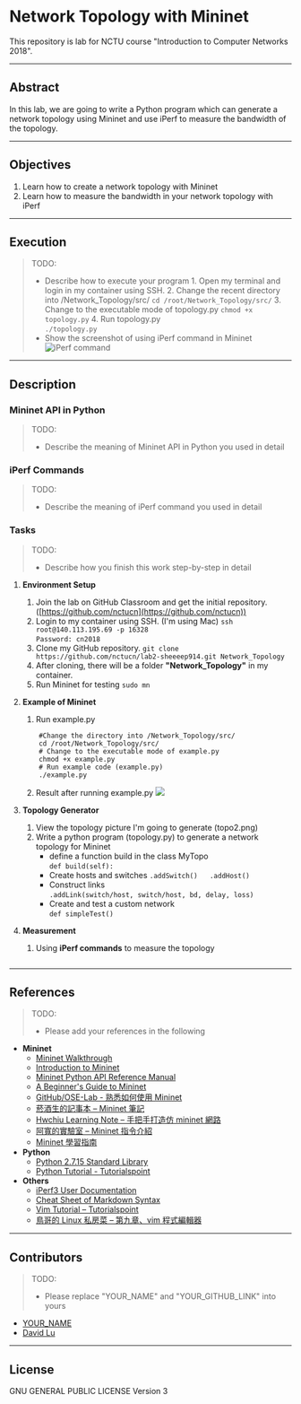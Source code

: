 # Network Topology with Mininet

This repository is lab for NCTU course "Introduction to Computer Networks 2018".

---
## Abstract

In this lab, we are going to write a Python program which can generate a network topology using Mininet and use iPerf to measure the bandwidth of the topology.

---
## Objectives

1. Learn how to create a network topology with Mininet
2. Learn how to measure the bandwidth in your network topology with iPerf

---
## Execution

> TODO: 
> * Describe how to execute your program
	1. Open my terminal and login in my container using SSH.
	2. Change the recent directory into /Network_Topology/src/
	`cd /root/Network_Topology/src/`
	3. Change to the executable mode of topology.py	
	`chmod +x topology.py`
	4. Run topology.py		
	`./topology.py`
> * Show the screenshot of using iPerf command in Mininet
	![iPerf command](/screenshot/iPerf_Command.png)

---
## Description

### Mininet API in Python

> TODO:
> * Describe the meaning of Mininet API in Python you used in detail

### iPerf Commands

> TODO:
> * Describe the meaning of iPerf command you used in detail

### Tasks

> TODO:
> * Describe how you finish this work step-by-step in detail

1. **Environment Setup**
	1. Join the lab on GitHub Classroom and get the initial repository. 
		([https://github.com/nctucn](https://github.com/nctucn))
	2. Login to my container using SSH. (I'm using Mac)
	`ssh root@140.113.195.69 -p 16328`	
	`Password: cn2018`
	3. Clone my GitHub repository.
	`git clone https://github.com/nctucn/lab2-sheeeep914.git Network_Topology`
	4. After cloning, there will be a folder **"Network_Topology"** in my container.
	5. Run Mininet for testing
	`sudo mn`
2. **Example of Mininet**
	1. Run example.py
	```
		#Change the directory into /Network_Topology/src/
		cd /root/Network_Topology/src/
		# Change to the executable mode of example.py
		chmod +x example.py
		# Run example code (example.py)
		./example.py
	```
	2. Result after running example.py
	![](screenshot/Excuting_example.png)
	

3. **Topology Generator**
	1. View the topology picture I'm going to generate (topo2.png)
	2. Write a python program (topology.py) to generate a network topology for Mininet
		- define a function build in the class MyTopo 	
		`def build(self):`
		- Create hosts and switches	
		`.addSwitch()	.addHost()`
		- Construct links	
		`.addLink(switch/host, switch/host, bd, delay, loss)`
		- Create and test a custom network	
		`def simpleTest()`

4. **Measurement**
	1. Using **iPerf commands** to measure the topology
	```
	
	```
---
## References

> TODO: 
> * Please add your references in the following

* **Mininet**
    * [Mininet Walkthrough](http://mininet.org/walkthrough/)
    * [Introduction to Mininet](https://github.com/mininet/mininet/wiki/Introduction-to-Mininet)
    * [Mininet Python API Reference Manual](http://mininet.org/api/annotated.html)
    * [A Beginner's Guide to Mininet](https://opensourceforu.com/2017/04/beginners-guide-mininet/)
    * [GitHub/OSE-Lab - 熟悉如何使用 Mininet](https://github.com/OSE-Lab/Learning-SDN/blob/master/Mininet/README.md)
    * [菸酒生的記事本 – Mininet 筆記](https://blog.laszlo.tw/?p=81)
    * [Hwchiu Learning Note – 手把手打造仿 mininet 網路](https://hwchiu.com/setup-mininet-like-environment.html)
    * [阿寬的實驗室 – Mininet 指令介紹](https://ting-kuan.blog/2017/11/09/%E3%80%90mininet%E6%8C%87%E4%BB%A4%E4%BB%8B%E7%B4%B9%E3%80%91/)
    * [Mininet 學習指南](https://www.sdnlab.com/11495.html)
* **Python**
    * [Python 2.7.15 Standard Library](https://docs.python.org/2/library/index.html)
    * [Python Tutorial - Tutorialspoint](https://www.tutorialspoint.com/python/)
* **Others**
    * [iPerf3 User Documentation](https://iperf.fr/iperf-doc.php#3doc)
    * [Cheat Sheet of Markdown Syntax](https://www.markdownguide.org/cheat-sheet)
    * [Vim Tutorial – Tutorialspoint](https://www.tutorialspoint.com/vim/index.htm)
    * [鳥哥的 Linux 私房菜 – 第九章、vim 程式編輯器](http://linux.vbird.org/linux_basic/0310vi.php)

---
## Contributors

> TODO:
> * Please replace "YOUR_NAME" and "YOUR_GITHUB_LINK" into yours

* [YOUR_NAME](YOUR_GITHUB_LINK)
* [David Lu](https://github.com/yungshenglu)

---
## License

GNU GENERAL PUBLIC LICENSE Version 3

